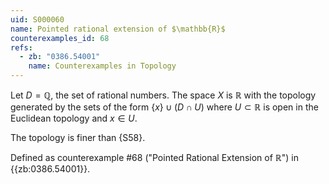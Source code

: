 ```yaml
---
uid: S000060
name: Pointed rational extension of $\mathbb{R}$
counterexamples_id: 68
refs:
  - zb: "0386.54001"
    name: Counterexamples in Topology
---
```


Let $D = \mathbb{Q}$, the set of rational numbers.
The space $X$ is $\mathbb R$ with the topology generated by the sets of the form $\{x\}\cup(D\cap U)$
where $U\subset\mathbb{R}$ is open in the Euclidean topology and $x\in U$.

The topology is finer than {S58}.

Defined as counterexample #68 ("Pointed Rational Extension of $\mathbb{R}$")
in {{zb:0386.54001}}.
